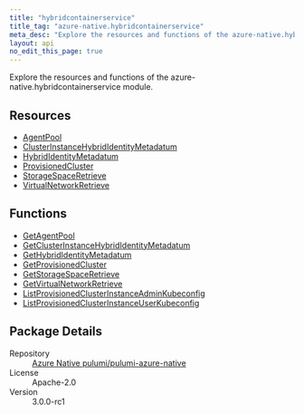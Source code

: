 ```yaml
---
title: "hybridcontainerservice"
title_tag: "azure-native.hybridcontainerservice"
meta_desc: "Explore the resources and functions of the azure-native.hybridcontainerservice module."
layout: api
no_edit_this_page: true
---
```


<!-- WARNING: this file was generated by Pulumi Docs Generator. -->
<!-- Do not edit by hand unless you're certain you know what you are doing! -->

Explore the resources and functions of the azure-native.hybridcontainerservice module.

<h2 id="resources">Resources</h2>
<ul class="api">
    <li><a href="agentpool/" title="AgentPool">AgentPool</a></li>
    <li><a href="clusterinstancehybrididentitymetadatum/" title="ClusterInstanceHybridIdentityMetadatum">ClusterInstanceHybridIdentityMetadatum</a></li>
    <li><a href="hybrididentitymetadatum/" title="HybridIdentityMetadatum">HybridIdentityMetadatum</a></li>
    <li><a href="provisionedcluster/" title="ProvisionedCluster">ProvisionedCluster</a></li>
    <li><a href="storagespaceretrieve/" title="StorageSpaceRetrieve">StorageSpaceRetrieve</a></li>
    <li><a href="virtualnetworkretrieve/" title="VirtualNetworkRetrieve">VirtualNetworkRetrieve</a></li>
</ul>

<h2 id="functions">Functions</h2>
<ul class="api">
    <li><a href="getagentpool/" title="GetAgentPool">GetAgentPool</a></li>
    <li><a href="getclusterinstancehybrididentitymetadatum/" title="GetClusterInstanceHybridIdentityMetadatum">GetClusterInstanceHybridIdentityMetadatum</a></li>
    <li><a href="gethybrididentitymetadatum/" title="GetHybridIdentityMetadatum">GetHybridIdentityMetadatum</a></li>
    <li><a href="getprovisionedcluster/" title="GetProvisionedCluster">GetProvisionedCluster</a></li>
    <li><a href="getstoragespaceretrieve/" title="GetStorageSpaceRetrieve">GetStorageSpaceRetrieve</a></li>
    <li><a href="getvirtualnetworkretrieve/" title="GetVirtualNetworkRetrieve">GetVirtualNetworkRetrieve</a></li>
    <li><a href="listprovisionedclusterinstanceadminkubeconfig/" title="ListProvisionedClusterInstanceAdminKubeconfig">ListProvisionedClusterInstanceAdminKubeconfig</a></li>
    <li><a href="listprovisionedclusterinstanceuserkubeconfig/" title="ListProvisionedClusterInstanceUserKubeconfig">ListProvisionedClusterInstanceUserKubeconfig</a></li>
</ul>

<h2 id="package-details">Package Details</h2>
<dl class="package-details">
	<dt>Repository</dt>
	<dd><a href="https://github.com/pulumi/pulumi-azure-native">Azure Native pulumi/pulumi-azure-native</a></dd>
	<dt>License</dt>
	<dd>Apache-2.0</dd>
	<dt>Version</dt>
	<dd>3.0.0-rc1</dd>
</dl>

